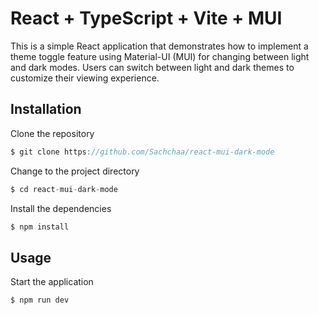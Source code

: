 # React + TypeScript + Vite + MUI

This is a simple React application that demonstrates how to implement a theme toggle feature using Material-UI (MUI) for changing between light and dark modes. Users can switch between light and dark themes to customize their viewing experience.

## Installation

Clone the repository

```javascript
$ git clone https://github.com/Sachchaa/react-mui-dark-mode

```

Change to the project directory

```javascript
$ cd react-mui-dark-mode

```

Install the dependencies

```javascript
$ npm install

```

## Usage

Start the application

```javascript
$ npm run dev

```
